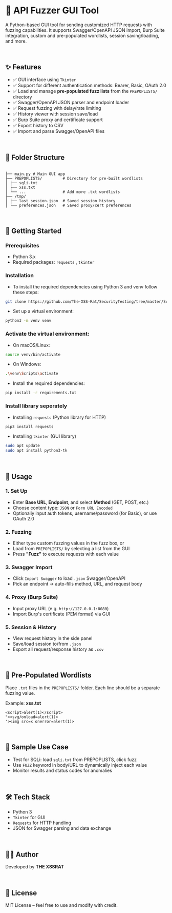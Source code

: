 
# 🐍 API Fuzzer GUI Tool

A Python-based GUI tool for sending customized HTTP requests with fuzzing capabilities. It supports Swagger/OpenAPI JSON import, Burp Suite integration, custom and pre-populated wordlists, session saving/loading, and more.

<br>

## ✨ Features

- ✅ GUI interface using `Tkinter`
- ✅ Support for different authentication methods: Bearer, Basic, OAuth 2.0
- ✅ Load and manage **pre-populated fuzz lists** from the `PREPOPLISTS/` directory
- ✅ Swagger/OpenAPI JSON parser and endpoint loader
- ✅ Request fuzzing with delay/rate limiting
- ✅ History viewer with session save/load
- ✅ Burp Suite proxy and certificate support
- ✅ Export history to CSV
- ✅ Import and parse Swagger/OpenAPI files

<br>  

## 📁 Folder Structure
```

├── main.py # Main GUI app
├── PREPOPLISTS/         # Directory for pre-built wordlists
│ ├── sqli.txt
│ ├── xss.txt
│ └── ...                # Add more .txt wordlists
├── /tmp/
│ ├── last_session.json  # Saved session history
│ └── preferences.json   # Saved proxy/cert preferences

```
<br>

## 🚀 Getting Started

  

### Prerequisites

- Python 3.x
- Required packages: `requests` , `tkinter`

### Installation

- To install the required dependencies using Python 3 and venv follow these steps:

```bash
git clone https://github.com/The-XSS-Rat/SecurityTesting/tree/master/Scripts/RatAPIChat

```

- Set up a virtual environment:
````bash
python3 -m venv venv
````

### Activate the virtual environment:

- On macOS/Linux:

````bash
source venv/bin/activate
````

- On Windows:

````bash
.\venv\Scripts\activate
````
- Install the required dependencies:
````bash
pip install -r requirements.txt
````
### Install library seperately

- Installing `requests` (Python library for HTTP)
````bash
pip3 install requests

````

- Installing `tkinter` (GUI library)
````bash
sudo apt update
sudo apt install python3-tk
````

<br>

## 🧠 Usage 

### 1. Set Up 

- Enter **Base URL**, **Endpoint**, and select **Method** (GET, POST, etc.)
- Choose content type: `JSON` or `Form URL Encoded`
- Optionally input auth tokens, username/password (for Basic), or use OAuth 2.0

### 2. Fuzzing

- Either type custom fuzzing values in the fuzz box, or
- Load from `PREPOPLISTS/` by selecting a list from the GUI
- Press **"Fuzz"** to execute requests with each value

### 3. Swagger Import

- Click `Import Swagger` to load `.json` Swagger/OpenAPI
- Pick an endpoint → auto-fills method, URL, and request body
 
### 4. Proxy (Burp Suite)
 
- Input proxy URL (e.g. `http://127.0.0.1:8080`)
- Import Burp's certificate (PEM format) via GUI
 
### 5. Session & History

- View request history in the side panel
- Save/load session to/from `.json`
- Export all request/response history as `.csv`

<br>

## 📂 Pre-Populated Wordlists

Place `.txt` files in the `PREPOPLISTS/` folder. Each line should be a separate fuzzing value.

Example:
**xss.txt**

```
<script>alert(1)</script>
"><svg/onload=alert(1)>
'><img src=x onerror=alert(1)>
```
<br>

## 🧪 Sample Use Case

- Test for SQLi: load `sqli.txt` from PREPOPLISTS, click fuzz
- Use `FUZZ` keyword in body/URL to dynamically inject each value
- Monitor results and status codes for anomalies

<br>  

## 🛠 Tech Stack

- Python 3
- `Tkinter` for GUI
- `Requests` for HTTP handling
- JSON for Swagger parsing and data exchange
 
 <br>
 
## 🧑‍💻 Author

Developed by **THE XSSRAT**

<br>

## 📜 License

MIT License – feel free to use and modify with credit.
